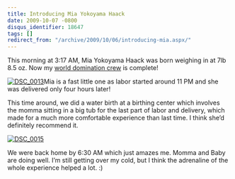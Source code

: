 ```yaml
---
title: Introducing Mia Yokoyama Haack
date: 2009-10-07 -0800
disqus_identifier: 18647
tags: []
redirect_from: "/archive/2009/10/06/introducing-mia.aspx/"
---
```


This morning at 3:17 AM, Mia Yokoyama Haack was born weighing in at 7lb
8.5 oz. Now my [world domination
crew](https://haacked.com/archive/2009/04/07/my-little-world-domination-backup.aspx "World Domination Backup")
is complete!

[![DSC\_0013](https://haacked.com/images/haacked_com/WindowsLiveWriter/IntroducingMiaYokoyamaHaack_61E3/DSC_0013_thumb_1.jpg "DSC_0013")](https://haacked.com/images/haacked_com/WindowsLiveWriter/IntroducingMiaYokoyamaHaack_61E3/DSC_0013_1.jpg)Mia
is a fast little one as labor started around 11 PM and she was delivered
only four hours later!

This time around, we did a water birth at a birthing center which
involves the momma sitting in a big tub for the last part of labor and
delivery, which made for a much more comfortable experience than last
time. I think she’d definitely recommend it.

[![DSC\_0015](https://haacked.com/images/haacked_com/WindowsLiveWriter/IntroducingMiaYokoyamaHaack_61E3/DSC_0015_thumb_1.jpg "DSC_0015")](https://haacked.com/images/haacked_com/WindowsLiveWriter/IntroducingMiaYokoyamaHaack_61E3/DSC_0015_1.jpg)

We were back home by 6:30 AM which just amazes me. Momma and Baby are
doing well. I’m still getting over my cold, but I think the adrenaline
of the whole experience helped a lot. :)

